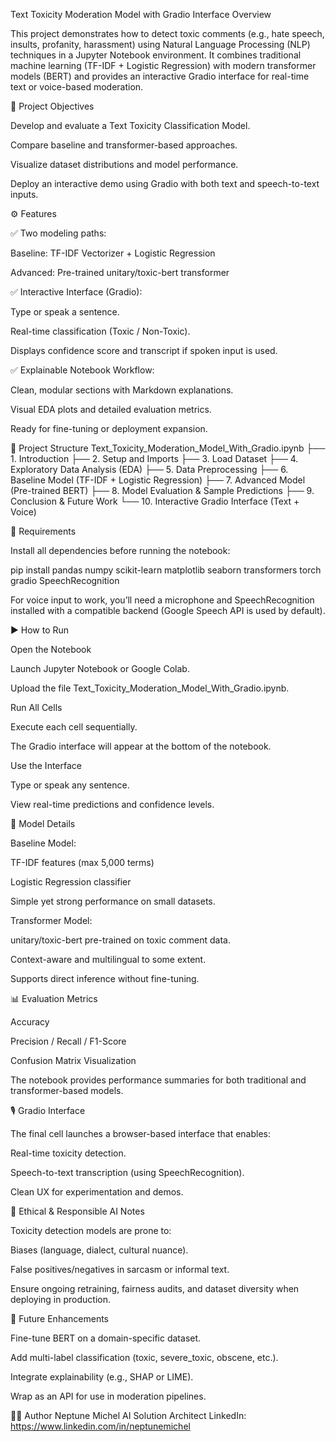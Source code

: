 Text Toxicity Moderation Model with Gradio Interface
Overview

This project demonstrates how to detect toxic comments (e.g., hate speech, insults, profanity, harassment) using Natural Language Processing (NLP) techniques in a Jupyter Notebook environment.
It combines traditional machine learning (TF-IDF + Logistic Regression) with modern transformer models (BERT) and provides an interactive Gradio interface for real-time text or voice-based moderation.

🧭 Project Objectives

Develop and evaluate a Text Toxicity Classification Model.

Compare baseline and transformer-based approaches.

Visualize dataset distributions and model performance.

Deploy an interactive demo using Gradio with both text and speech-to-text inputs.

⚙️ Features

✅ Two modeling paths:

Baseline: TF-IDF Vectorizer + Logistic Regression

Advanced: Pre-trained unitary/toxic-bert transformer

✅ Interactive Interface (Gradio):

Type or speak a sentence.

Real-time classification (Toxic / Non-Toxic).

Displays confidence score and transcript if spoken input is used.

✅ Explainable Notebook Workflow:

Clean, modular sections with Markdown explanations.

Visual EDA plots and detailed evaluation metrics.

Ready for fine-tuning or deployment expansion.

🧩 Project Structure
Text_Toxicity_Moderation_Model_With_Gradio.ipynb
├── 1. Introduction
├── 2. Setup and Imports
├── 3. Load Dataset
├── 4. Exploratory Data Analysis (EDA)
├── 5. Data Preprocessing
├── 6. Baseline Model (TF-IDF + Logistic Regression)
├── 7. Advanced Model (Pre-trained BERT)
├── 8. Model Evaluation & Sample Predictions
├── 9. Conclusion & Future Work
└── 10. Interactive Gradio Interface (Text + Voice)

🧰 Requirements

Install all dependencies before running the notebook:

pip install pandas numpy scikit-learn matplotlib seaborn transformers torch gradio SpeechRecognition


For voice input to work, you’ll need a microphone and SpeechRecognition installed with a compatible backend (Google Speech API is used by default).

▶️ How to Run

Open the Notebook

Launch Jupyter Notebook or Google Colab.

Upload the file Text_Toxicity_Moderation_Model_With_Gradio.ipynb.

Run All Cells

Execute each cell sequentially.

The Gradio interface will appear at the bottom of the notebook.

Use the Interface

Type or speak any sentence.

View real-time predictions and confidence levels.

🧠 Model Details

Baseline Model:

TF-IDF features (max 5,000 terms)

Logistic Regression classifier

Simple yet strong performance on small datasets.

Transformer Model:

unitary/toxic-bert pre-trained on toxic comment data.

Context-aware and multilingual to some extent.

Supports direct inference without fine-tuning.

📊 Evaluation Metrics

Accuracy

Precision / Recall / F1-Score

Confusion Matrix Visualization

The notebook provides performance summaries for both traditional and transformer-based models.

🎙️ Gradio Interface

The final cell launches a browser-based interface that enables:

Real-time toxicity detection.

Speech-to-text transcription (using SpeechRecognition).

Clean UX for experimentation and demos.

🔐 Ethical & Responsible AI Notes

Toxicity detection models are prone to:

Biases (language, dialect, cultural nuance).

False positives/negatives in sarcasm or informal text.

Ensure ongoing retraining, fairness audits, and dataset diversity when deploying in production.

🔮 Future Enhancements

Fine-tune BERT on a domain-specific dataset.

Add multi-label classification (toxic, severe_toxic, obscene, etc.).

Integrate explainability (e.g., SHAP or LIME).

Wrap as an API for use in moderation pipelines.

👨‍💻 Author
Neptune Michel
AI Solution Architect
LinkedIn: https://www.linkedin.com/in/neptunemichel
